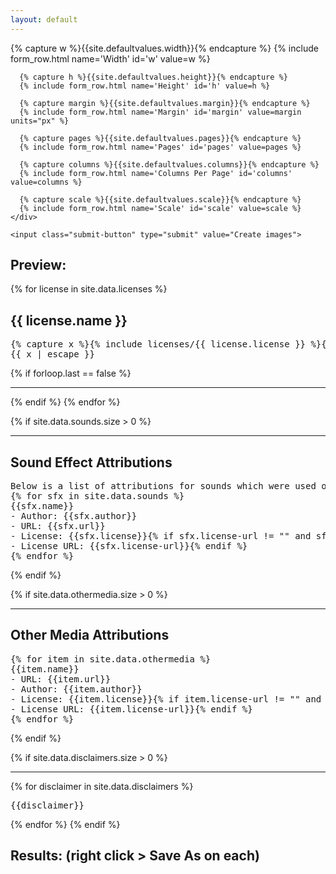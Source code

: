 ```yaml
---
layout: default
---
```


<div class="center-box">
  <form id="form" class="licenses-form">
    <div class="form-container">
      {% capture w %}{{site.defaultvalues.width}}{% endcapture %}
      {% include form_row.html name='Width' id='w' value=w %}
      
      {% capture h %}{{site.defaultvalues.height}}{% endcapture %}
      {% include form_row.html name='Height' id='h' value=h %}
      
      {% capture margin %}{{site.defaultvalues.margin}}{% endcapture %}
      {% include form_row.html name='Margin' id='margin' value=margin units="px" %}
      
      {% capture pages %}{{site.defaultvalues.pages}}{% endcapture %}
      {% include form_row.html name='Pages' id='pages' value=pages %}
      
      {% capture columns %}{{site.defaultvalues.columns}}{% endcapture %}
      {% include form_row.html name='Columns Per Page' id='columns' value=columns %}
      
      {% capture scale %}{{site.defaultvalues.scale}}{% endcapture %}
      {% include form_row.html name='Scale' id='scale' value=scale %}
    </div>
    
    <input class="submit-button" type="submit" value="Create images">
  </form>
</div>

<h2>Preview:</h2>
<div id="capture" class="licenses">

{% for license in site.data.licenses %}
<h2>
{{ license.name }}
</h2>
<pre>
{% capture x %}{% include licenses/{{ license.license }} %}{% endcapture %}
{{ x | escape }}
</pre>
{% if forloop.last == false %}
<hr>
{% endif %}
{% endfor %}

{% if site.data.sounds.size > 0 %}
<hr>
<h2>Sound Effect Attributions</h2>
<pre>
Below is a list of attributions for sounds which were used or referenced in the production of this software.
{% for sfx in site.data.sounds %}
{{sfx.name}}
- Author: {{sfx.author}}
- URL: {{sfx.url}}
- License: {{sfx.license}}{% if sfx.license-url != "" and sfx.license-url != nil %}
- License URL: {{sfx.license-url}}{% endif %}
{% endfor %}
</pre>
{% endif %}

{% if site.data.othermedia.size > 0 %}
<hr>
<h2>Other Media Attributions</h2>
<pre>{% for item in site.data.othermedia %}
{{item.name}}
- URL: {{item.url}}
- Author: {{item.author}}
- License: {{item.license}}{% if item.license-url != "" and item.license-url != nil %}
- License URL: {{item.license-url}}{% endif %}
{% endfor %}
</pre>
{% endif %}

{% if site.data.disclaimers.size > 0 %}
<hr>
{% for disclaimer in site.data.disclaimers %}
<pre>
{{disclaimer}}
</pre>
{% endfor %}
{% endif %}

</div>

<h2 id="results-title">Results: (right click > Save As on each)</h2>
<div id="results">
</div>

<script
        src="https://code.jquery.com/jquery-3.4.1.slim.min.js"
        integrity="sha256-pasqAKBDmFT4eHoN2ndd6lN370kFiGUFyTiUHWhU7k8="
        crossorigin="anonymous"></script>
<script type="text/javascript" src="https://unpkg.com/html2canvas@1.0.0-rc.5/dist/html2canvas.js"></script>
<script>
function mainFunction(setuponly) {
  var w = $("#w").val();
  var h = $("#h").val();
  var pages = $("#pages").val();
  var columns = $("#columns").val();
  var margin = $("#margin").val();

  w -= margin * 2;
  h -= margin * 2;

  $("#capture").width(w*pages).height(h);
  $("#capture").css("column-count", pages*columns);

  if (setuponly) {
    $("#results-title").hide();
    return false;
  }
  
  $("#results-title").show();

  $("#results").empty();

  var scale = $("#scale").val();

  for (var i = 0; i < pages; i++) {
    var canvas = document.createElement('canvas');
    canvas.width = w*scale;
    canvas.height = h*scale;
    canvas.style.width = w + 'px';
    canvas.style.height = h + 'px';
    var context = canvas.getContext('2d');
    context.scale(scale,scale);

    var params = {
      canvas: canvas,
      scale: 1,
      x: i*w,
      backgroundColor: '#ffffff'
    };

    html2canvas(document.querySelector("#capture"), params).then(canvas => {
        $("#results").append(canvas);
    });
  }
}

$("form").submit(function(){
  mainFunction(false);
  
  alert("Success! Check the bottom of the page.");

  return false;
});

$(document).ready(function() {
  mainFunction(true);
});
</script>
